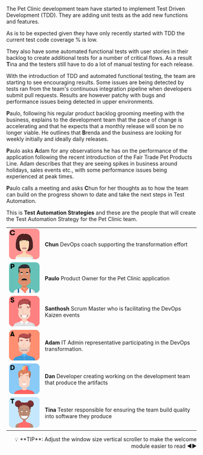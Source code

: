 The Pet Clinic development team have started to implement Test Driven Development (TDD). They are adding unit tests as the add new functions and features. 

As is to be expected given they have only recently started with TDD the current test code coverage % is low. 

They also have some automated functional tests with user stories in their backlog to create additional tests for a number of critical flows. As a result **T**ina and the testers still have to do a lot of manual testing for each release.

With the introduction of TDD and automated functional testing, the team are starting to see encouraging results. Some issues are being detected by tests ran from the team's continuous integration pipeline when developers submit pull requests. Results are however patchy with bugs and performance issues being detected in upper environments.

**P**aulo, following his regular product backlog grooming meeting with the business, explains to the development team that the pace of change is accelerating and that he expects that a monthly release will soon be no longer viable. He outlines that **B**renda and the business are looking for weekly initially and ideally daily releases.

**P**aulo asks **A**dam for any observations he has on the performance of the application following the recent introduction of the Fair Trade Pet Products Line. Adam describes that they are seeing spikes in business around holidays, sales events etc., with some performance issues being experienced at peak times.

**P**aulo calls a meeting and asks **C**hun for her thoughts as to how the team can build on the progress shown to date and take the next steps in Test Automation.

This is **Test Automation Strategies** and these are the people that will create the Test Automation Strategy for the Pet Clinic team.

|   |   |
|---|---|
|![](../../assets/yellow-belt-devops-dojo-s2/test-automation-strategies/chun.png)|**Chun** DevOps coach supporting the transformation effort |
|![](../../assets/yellow-belt-devops-dojo-s2/test-automation-strategies/paulo.png)|**Paulo** Product Owner for the Pet Clinic application |
|![](../../assets/yellow-belt-devops-dojo-s2/test-automation-strategies/santhosh.png)|**Santhosh** Scrum Master who is facilitating the DevOps Kaizen events |
|![](../../assets/yellow-belt-devops-dojo-s2/test-automation-strategies/adam.png)|**Adam** IT Admin representative participating in the DevOps transformation. |
|![](../../assets/yellow-belt-devops-dojo-s2/test-automation-strategies/dan.png)|**Dan** Developer creating working on the development team that produce the artifacts |
|![](../../assets/yellow-belt-devops-dojo-s2/test-automation-strategies/tina.png)|**Tina** Tester responsible for ensuring the team build quality into software they produce |

<div style="text-align: right">💡 **TIP**: Adjust the window size vertical scroller to make the welcome module easier to read ◀▶</div>
